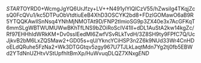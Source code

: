 $START$OYRD0+WcmgJgYQ6UrJfzy+LV++N491ylYlQlCzV55/hZwsiIg4TKqjZcsQ0FcQVu1/kc5DTPuObVtdtiuEeB4XhD3OSCYK2bd8+FDzlGOMawO6aB9R5YTQQKAwIlSnNsq4YNhMjNMOTAt9D/FNP2tImioSG9p3ZX40e3x7AcGFKqT6mmSLgWBTWUMUWwBKhTfLNS9bZOiRoScIV41Il+dDL1AuStA2kw14kgZc/Rf97EHHhIdWRkKM+Dv0ssIEedMI6ZwfVSvRLkTvdH/3Z8SH9ty9FPfC7Q/UcJjkvB2bM6LxZQSMaw2+GD05s+qU/YkncYCiHSP3n2Z6k9NUd33Wr4CnHDoELdQRuhe5FzNa2+Wk3DTGGtqv5zgy967U7TJLkLaqtMdn7Yg2tj0fb5EBWd2YTdNnUZHtvVStUpfhItBmXp/HuWvuqDLQZ7XNxg$END$